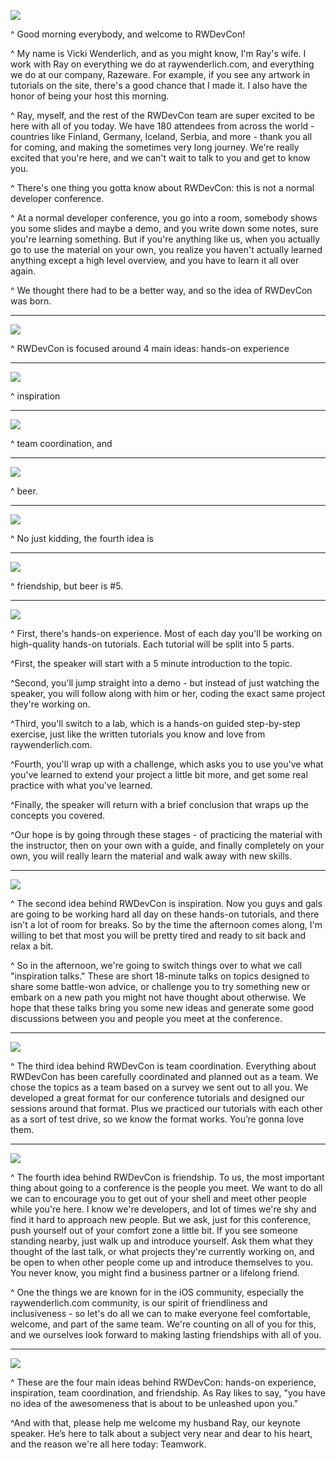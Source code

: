 ![](01-RWDevCon.jpg)

^ Good morning everybody, and welcome to RWDevCon! 

^ My name is Vicki Wenderlich, and as you might know, I'm Ray's wife. I work with Ray on everything we do at raywenderlich.com, and everything we do at our company, Razeware. For example, if you see any artwork in tutorials on the site, there's a good chance that I made it. I also have the honor of being your host this morning.

^ Ray, myself, and the rest of the RWDevCon team are super excited to be here with all of you today. We have 180 attendees from across the world - countries like Finland, Germany, Iceland, Serbia, and more - thank you all for coming, and making the sometimes very long journey. We're really excited that you're here, and we can't wait to talk to you and get to know you.

^ There's one thing you gotta know about RWDevCon: this is not a normal developer conference.

^ At a normal developer conference, you go into a room, somebody shows you some slides and maybe a demo, and you write down some notes, sure you're learning something. But if you're anything like us, when you actually go to use the material on your own, you realize you haven't actually learned anything except a high level overview, and you have to learn it all over again.

^ We thought there had to be a better way, and so the idea of RWDevCon was born.


---

![](hands-on.jpg)

^ RWDevCon is focused around 4 main ideas: hands-on experience

---

![](inspiration.jpg)

^ inspiration


---

![](team-coord.jpg)

^ team coordination, and 

---

![](beer-1.jpg)

^ beer. 

---

![](beer-2.jpg)

^ No just kidding, the fourth idea is 

---

![](friendship.jpg)

^ friendship, but beer is #5.

---

![](hands-on.jpg)

^ First, there's hands-on experience. Most of each day you'll be working on high-quality hands-on tutorials. Each tutorial will be split into 5 parts.

^First, the speaker will start with a 5 minute introduction to the topic. 

^Second, you'll jump straight into a demo - but instead of just watching the speaker, you will follow along with him or her, coding the exact same project they're working on. 

^Third, you'll switch to a lab, which is a hands-on guided step-by-step exercise, just like the written tutorials you know and love from raywenderlich.com.  

^Fourth, you'll wrap up with a challenge, which asks you to use you've what you've learned to extend your project a little bit more, and get some real practice with what you've learned.

^Finally, the speaker will return with a brief conclusion that wraps up the concepts you covered.

^Our hope is by going through these stages - of practicing the material with the instructor, then on your own with a guide, and finally completely on your own, you will really learn the material and walk away with new skills.

---

![](inspiration.jpg)

^ The second idea behind RWDevCon is inspiration. Now you guys and gals are going to be working hard all day on these hands-on tutorials, and there isn't a lot of room for breaks. So by the time the afternoon comes along, I'm willing to bet that most you will be pretty tired and ready to sit back and relax a bit.

^ So in the afternoon, we're going to switch things over to what we call "inspiration talks." These are short 18-minute talks on topics designed to share some battle-won advice, or challenge you to try something new or embark on a new path you might not have thought about otherwise. We hope that these talks bring you some new ideas and generate some good discussions between you and people you meet at the conference.

---

![](team-coord.jpg)

^ The third idea behind RWDevCon is team coordination. Everything about RWDevCon has been carefully coordinated and planned out as a team. We chose the topics as a team based on a survey we sent out to all you. We developed a great format for our conference tutorials and designed our sessions around that format. Plus we practiced our tutorials with each other as a sort of test drive, so we know the format works. You’re gonna love them.

---

![](friendship.jpg)

^ The fourth idea behind RWDevCon is friendship. To us, the most important thing about going to a conference is the people you meet. We want to do all we can to encourage you to get out of your shell and meet other people while you're here. I know we're developers, and lot of times we're shy and find it hard to approach new people. But we ask, just for this conference, push yourself out of your comfort zone a little bit. If you see someone standing nearby, just walk up and introduce yourself. Ask them what they thought of the last talk, or what projects they're currently working on, and be open to when other people come up and introduce themselves to you. You never know, you might find a business partner or a lifelong friend. 

^ One the things we are known for in the iOS community, especially the raywenderlich.com community, is our spirit of friendliness and inclusiveness - so let's do all we can to make everyone feel comfortable, welcome, and part of the same team. We're counting on all of you for this, and we ourselves look forward to making lasting friendships with all of you.

---

![](fourthings.jpg)

^ These are the four main ideas behind RWDevCon: hands-on experience, inspiration, team coordination, and friendship. As Ray likes to say, "you have no idea of the awesomeness that is about to be unleashed upon you."

^And with that, please help me welcome my husband Ray, our keynote speaker. He’s here to talk about a subject very near and dear to his heart, and the reason we're all here today: Teamwork.




